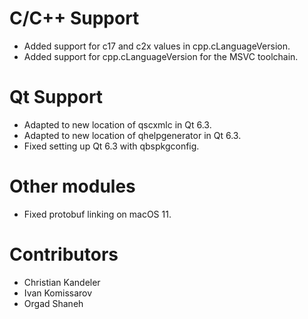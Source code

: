 # C/C++ Support
* Added support for c17 and c2x values in cpp.cLanguageVersion.
* Added support for cpp.cLanguageVersion for the MSVC toolchain.

# Qt Support
* Adapted to new location of qscxmlc in Qt 6.3.
* Adapted to new location of qhelpgenerator in Qt 6.3.
* Fixed setting up Qt 6.3 with qbspkgconfig.

# Other modules
* Fixed protobuf linking on macOS 11.

# Contributors
* Christian Kandeler
* Ivan Komissarov
* Orgad Shaneh
